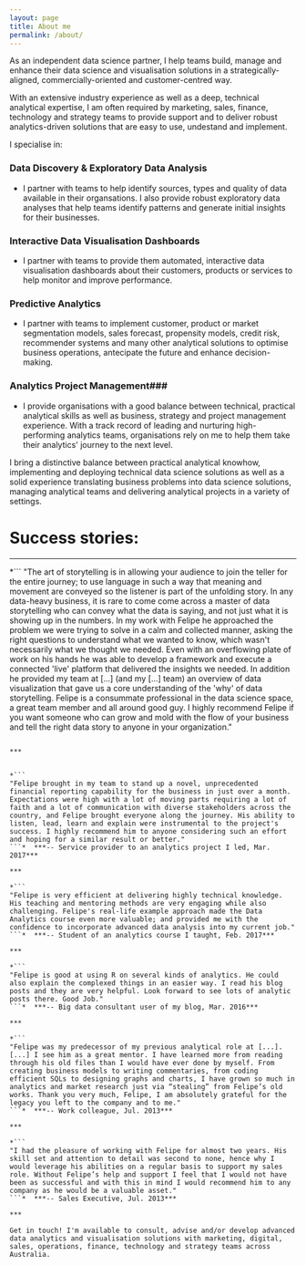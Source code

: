 ```yaml
---
layout: page
title: About me
permalink: /about/
---
```


As an independent data science partner, I help teams build, manage and enhance their data science and visualisation solutions in a strategically-aligned, commercially-oriented and customer-centred way.

With an extensive industry experience as well as a deep, technical analytical expertise, I am often required by marketing, sales, finance, technology and strategy teams to provide support and to deliver robust analytics-driven solutions that are easy to use, undestand and implement.


I specialise in:

### Data Discovery & Exploratory Data Analysis ###  
- I partner with teams to help identify sources, types and quality of data available in their organsations. I also provide robust exploratory data analyses that help teams identify patterns and generate initial insights for their businesses. 

### Interactive Data Visualisation Dashboards ###    
- I partner with teams to provide them automated, interactive data visualisation dashboards about their customers, products or services to help monitor and improve performance.

### Predictive Analytics ###    
- I partner with teams to implement customer, product or market segmentation models, sales forecast, propensity models, credit risk, recommender systems and many other analytical solutions to optimise business operations, antecipate the future and enhance decision-making.

### Analytics Project Management###
- I provide organisations with a good balance between technical, practical analytical skills as well as business, strategy and project management experience. With a track record of leading and nurturing high-performing analytics teams, organisations rely on me to help them take their analytics' journey to the next level.


I bring a distinctive balance between practical analytical knowhow, implementing and deploying technical data science solutions as well as a solid experience translating business problems into data science solutions, managing analytical teams and delivering analytical projects in a variety of settings.


# Success stories:

***

*```
"The art of storytelling is in allowing your audience to join the teller for the entire journey; to use language in such a way that meaning and movement are conveyed so the listener is part of the unfolding story. In any data-heavy business, it is rare to come come across a master of data storytelling who can convey what the data is saying, and not just what it is showing up in the numbers.  In my work with Felipe he approached the problem we were trying to solve in a calm and collected manner, asking the right questions to understand what we wanted to know, which wasn't necessarily what we thought we needed. Even with an overflowing plate of work on his hands he was able to develop a framework and execute a connected 'live' platform that delivered the insights we needed. In addition he provided my team at [...]  (and my [...] team) an overview of data visualization that gave us a core understanding of the 'why' of data storytelling.  Felipe is a consummate professional in the data science space, a great team member and all around good guy. I highly recommend Felipe if you want someone who can grow and mold with the flow of your business and tell the right data story to anyone in your organization."
```*  ***-- Client, Jul. 2017***

***


*```
"Felipe brought in my team to stand up a novel, unprecedented financial reporting capability for the business in just over a month. Expectations were high with a lot of moving parts requiring a lot of faith and a lot of communication with diverse stakeholders across the country, and Felipe brought everyone along the journey. His ability to listen, lead, learn and explain were instrumental to the project's success. I highly recommend him to anyone considering such an effort and hoping for a similar result or better."
```*  ***-- Service provider to an analytics project I led, Mar. 2017***

***

*```
"Felipe is very efficient at delivering highly technical knowledge. His teaching and mentoring methods are very engaging while also challenging. Felipe's real-life example approach made the Data Analytics course even more valuable; and provided me with the confidence to incorporate advanced data analysis into my current job."
```*  ***-- Student of an analytics course I taught, Feb. 2017***

***

*```
"Felipe is good at using R on several kinds of analytics. He could also explain the complexed things in an easier way. I read his blog posts and they are very helpful. Look forward to see lots of analytic posts there. Good Job."
```*  ***-- Big data consultant user of my blog, Mar. 2016***

***

*```
"Felipe was my predecessor of my previous analytical role at [...]. [...] I see him as a great mentor. I have learned more from reading through his old files than I would have ever done by myself. From creating business models to writing commentaries, from coding efficient SQLs to designing graphs and charts, I have grown so much in analytics and market research just via “stealing” from Felipe’s old works. Thank you very much, Felipe, I am absolutely grateful for the legacy you left to the company and to me."
```*  ***-- Work colleague, Jul. 2013***

***

*```
"I had the pleasure of working with Felipe for almost two years. His skill set and attention to detail was second to none, hence why I would leverage his abilities on a regular basis to support my sales role. Without Felipe’s help and support I feel that I would not have been as successful and with this in mind I would recommend him to any company as he would be a valuable asset."
```*  ***-- Sales Executive, Jul. 2013***

***

Get in touch! I'm available to consult, advise and/or develop advanced data analytics and visualisation solutions with marketing, digital, sales, operations, finance, technology and strategy teams across Australia.
